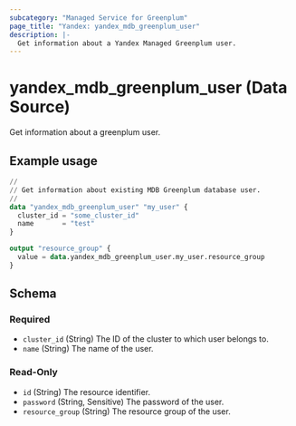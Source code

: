 ```yaml
---
subcategory: "Managed Service for Greenplum"
page_title: "Yandex: yandex_mdb_greenplum_user"
description: |-
  Get information about a Yandex Managed Greenplum user.
---
```


# yandex_mdb_greenplum_user (Data Source)

Get information about a greenplum user.

## Example usage

```terraform
//
// Get information about existing MDB Greenplum database user.
//
data "yandex_mdb_greenplum_user" "my_user" {
  cluster_id = "some_cluster_id"
  name       = "test"
}

output "resource_group" {
  value = data.yandex_mdb_greenplum_user.my_user.resource_group
}
```

<!-- schema generated by tfplugindocs -->
## Schema

### Required

- `cluster_id` (String) The ID of the cluster to which user belongs to.
- `name` (String) The name of the user.

### Read-Only

- `id` (String) The resource identifier.
- `password` (String, Sensitive) The password of the user.
- `resource_group` (String) The resource group of the user.
